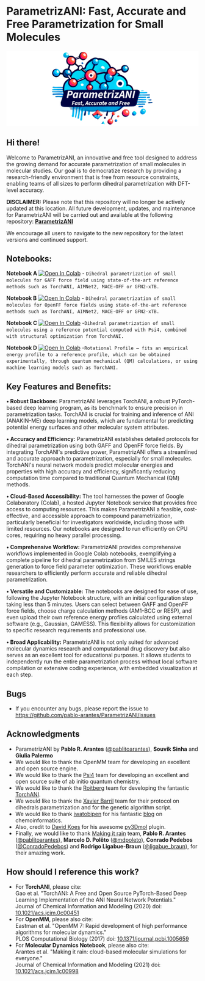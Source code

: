 # ParametrizANI: Fast, Accurate and Free Parametrization for Small Molecules

![alt text](https://github.com/pablo-arantes/ParametrizANI/blob/main/TOC_graphic.png)

## Hi there!

Welcome to ParametrizANI, an innovative and free tool designed to address the growing demand for accurate parametrization of small molecules in molecular studies. Our goal is to democratize research by providing a research-friendly environment that is free from resource constraints, enabling teams of all sizes to perform dihedral parametrization with DFT-level accuracy.

**DISCLAIMER:**
Please note that this repository will no longer be actively updated at this location. All future development, updates, and maintenance for ParametrizANI will be carried out and available at the following repository: [**ParametrizANI**](https://github.com/pablo-arantes/ParametrizANI)

We encourage all users to navigate to the new repository for the latest versions and continued support.

## Notebooks:

**Notebook A** [![Open In Colab](https://colab.research.google.com/assets/colab-badge.svg)](https://colab.research.google.com/github/pablo-arantes/ParametrizANI/blob/main/ParametrizANI_GAFF2.ipynb)  - `Dihedral parametrization of small molecules for GAFF force field using state-of-the-art reference methods such as TorchANI, AIMNet2, MACE-OFF or GFN2-xTB.`

**Notebook B** [![Open In Colab](https://colab.research.google.com/assets/colab-badge.svg)](https://colab.research.google.com/github/pablo-arantes/ParametrizANI/blob/main/ParametrizANI_OpenFF.ipynb) - `Dihedral parametrization of small molecules for OpenFF force fields using state-of-the-art reference methods such as TorchANI, AIMNet2, MACE-OFF or GFN2-xTB.`

**Notebook C** [![Open In Colab](https://colab.research.google.com/assets/colab-badge.svg)](https://colab.research.google.com/github/pablo-arantes/ParametrizANI/blob/main/ParametrizANI_TorchANI%2BPsi4.ipynb) -`Dihedral parametrization of small molecules using a reference potential computed with Psi4, combined with structural optimization from TorchANI.`

**Notebook D** [![Open In Colab](https://colab.research.google.com/assets/colab-badge.svg)](https://colab.research.google.com/github/pablo-arantes/ParametrizANI/blob/main/ParametrizANI_RotProf.ipynb) -`Rotational Profile – fits an empirical energy profile to a reference profile, which can be obtained experimentally, through quantum mechanical (QM) calculations, or using machine learning models such as TorchANI.`

## Key Features and Benefits:

**• Robust Backbone:** ParametrizANI leverages TorchANI, a robust PyTorch-based deep learning program, as its benchmark to ensure precision in parametrization tasks. TorchANI is crucial for training and inference of ANI (ANAKIN-ME) deep learning models, which are fundamental for predicting potential energy surfaces and other molecular system attributes.

**• Accuracy and Efficiency:** ParametrizANI establishes detailed protocols for dihedral parametrization using both GAFF and OpenFF force fields. By integrating TorchANI's predictive power, ParametrizANI offers a streamlined and accurate approach to parametrization, especially for small molecules. TorchANI's neural network models predict molecular energies and properties with high accuracy and efficiency, significantly reducing computation time compared to traditional Quantum Mechanical (QM) methods.

**• Cloud-Based Accessibility:** The tool harnesses the power of Google Colaboratory (Colab), a hosted Jupyter Notebook service that provides free access to computing resources. This makes ParametrizANI a feasible, cost-effective, and accessible approach to compound parametrization, particularly beneficial for investigators worldwide, including those with limited resources. Our notebooks are designed to run efficiently on CPU cores, requiring no heavy parallel processing.

**• Comprehensive Workflow:** ParametrizANI provides comprehensive workflows implemented in Google Colab notebooks, exemplifying a complete pipeline for dihedral parametrization from SMILES strings generation to force field parameter optimization. These workflows enable researchers to efficiently perform accurate and reliable dihedral parametrization.

**• Versatile and Customizable:** The notebooks are designed for ease of use, following the Jupyter Notebook structure, with an initial configuration step taking less than 5 minutes. Users can select between GAFF and OpenFF force fields, choose charge calculation methods (AM1-BCC or RESP), and even upload their own reference energy profiles calculated using external software (e.g., Gaussian, GAMESS). This flexibility allows for customization to specific research requirements and professional use.

**• Broad Applicability:** ParametrizANI is not only suited for advanced molecular dynamics research and computational drug discovery but also serves as an excellent tool for educational purposes. It allows students to independently run the entire parametrization process without local software compilation or extensive coding experience, with embedded visualization at each step.

## Bugs
- If you encounter any bugs, please report the issue to https://github.com/pablo-arantes/ParametrizANI/issues

## Acknowledgments
- ParametrizANI by **Pablo R. Arantes** ([@pablitoarantes](https://twitter.com/pablitoarantes)), **Souvik Sinha** and **Giulia Palermo**
- We would like to thank the OpenMM team for developing an excellent and open source engine.
- We would like to thank the [Psi4](https://psicode.org/) team for developing an excellent and open source suite of ab initio quantum chemistry.
- We would like to thank the [Roitberg](https://roitberg.chem.ufl.edu/) team for developing the fantastic [TorchANI](https://github.com/aiqm/torchani).
- We would like to thank the [Xavier Barril](http://www.ub.edu/bl/) team for their protocol on dihedrals parametrization and for the genetic algorithm script.
- We would like to thank [iwatobipen](https://twitter.com/iwatobipen) for his fantastic [blog](https://iwatobipen.wordpress.com/) on chemoinformatics.
- Also, credit to [David Koes](https://github.com/dkoes) for his awesome [py3Dmol](https://3dmol.csb.pitt.edu/) plugin.
- Finally, we would like to thank [Making it rain](https://github.com/pablo-arantes/making-it-rain) team, **Pablo R. Arantes** ([@pablitoarantes](https://twitter.com/pablitoarantes)), **Marcelo D. Polêto** ([@mdpoleto](https://twitter.com/mdpoleto)), **Conrado Pedebos** ([@ConradoPedebos](https://twitter.com/ConradoPedebos)) and **Rodrigo Ligabue-Braun** ([@ligabue_braun](https://twitter.com/ligabue_braun)), for their amazing work.

## How should I reference this work?
- For **TorchANI**, please cite: <br />
  Gao et al. "TorchANI: A Free and Open Source PyTorch-Based Deep Learning Implementation of the ANI Neural Network Potentials." <br />
  Journal of Chemical Information and Modeling (2020) doi: [10.1021/acs.jcim.0c00451](https://doi.org/10.1021/acs.jcim.0c00451)
- For **OpenMM**, please also cite: <br />
  Eastman et al. "OpenMM 7: Rapid development of high performance algorithms for molecular dynamics." <br />
  PLOS Computational Biology (2017) doi: [10.1371/journal.pcbi.1005659](https://doi.org/10.1371/journal.pcbi.1005659)
- For **Molecular Dynamics Notebook**, please also cite: <br />
  Arantes et al. "Making it rain: cloud-based molecular simulations for everyone." <br />
  Journal of Chemical Information and Modeling (2021) doi: [10.1021/acs.jcim.1c00998](https://doi.org/10.1021/acs.jcim.1c00998)
